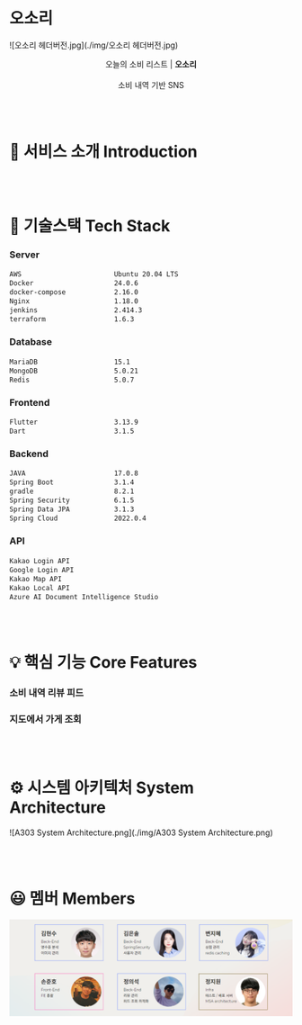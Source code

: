 # 오소리
![오소리 헤더버전.jpg](./img/오소리 헤더버전.jpg)

<div align="center">
   오늘의 소비 리스트 | <b>오소리</b>
</div>
<br/>
<div align="center">   
   소비 내역 기반 SNS
</div>

<br><br>

# 🔎 서비스 소개 Introduction

<br><br>

# 🔧 기술스택 Tech Stack

### Server

```
AWS                       Ubuntu 20.04 LTS
Docker                    24.0.6
docker-compose            2.16.0
Nginx                     1.18.0
jenkins                   2.414.3
terraform                 1.6.3
```


### Database

```
MariaDB                   15.1
MongoDB                   5.0.21
Redis                     5.0.7
```


### Frontend

```
Flutter                   3.13.9
Dart                      3.1.5
```


### Backend

```
JAVA                      17.0.8
Spring Boot               3.1.4
gradle                    8.2.1
Spring Security           6.1.5
Spring Data JPA           3.1.3
Spring Cloud              2022.0.4
```


### API
```
Kakao Login API
Google Login API
Kakao Map API
Kakao Local API
Azure AI Document Intelligence Studio
```


<br><br>

# 💡 핵심 기능 Core Features

### 소비 내역 리뷰 피드

### 지도에서 가게 조회

<br><br>

# ⚙️ 시스템 아키텍처 System Architecture
![A303 System Architecture.png](./img/A303 System Architecture.png)

<br><br>

# 😃 멤버 Members
![팀원.PNG](./img/팀원.PNG)
